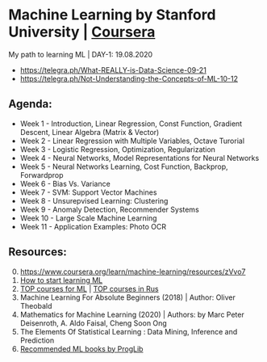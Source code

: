 # Machine Learning by Stanford University | [Coursera](https://www.coursera.org/learn/machine-learning)
My path to learning ML | DAY-1: 19.08.2020

- https://telegra.ph/What-REALLY-is-Data-Science-09-21
- https://telegra.ph/Not-Understanding-the-Concepts-of-ML-10-12

## Agenda:
- Week 1 - Introduction, Linear Regression, Const Function, Gradient Descent, Linear Algebra (Matrix & Vector)
- Week 2 - Linear Regression with Multiple Variables, Octave Turorial
- Week 3 - Logistic Regression, Optimization, Regularization
- Week 4 - Neural Networks, Model Representations for Neural Networks
- Week 5 - Neural Networks Learning, Cost Function, Backprop, Forwardprop
- Week 6 - Bias Vs. Variance
- Week 7 - SVM: Support Vector Machines
- Week 8 - Unsurepvised Learning: Clustering
- Week 9 - Anomaly Detection, Recommender Systems
- Week 10 - Large Scale Machine Learning
- Week 11 - Application Examples: Photo OCR

## Resources:
0. https://www.coursera.org/learn/machine-learning/resources/zVvo7
1. [How to start learning ML](https://www.geeksforgeeks.org/how-to-start-learning-machine-learning/)
2. [TOP courses for ML](https://www.learndatasci.com/best-machine-learning-courses) | [TOP courses in Rus](https://pythonist.ru/samye-luchshie-resursy-dlya-izucheniya-ml-i-ai/)
3. Machine Learning For Absolute Beginners (2018) | Author: Oliver Theobald
4. Mathematics for Machine Learning (2020) | Authors: by Marc Peter Deisenroth, A. Aldo Faisal, Cheng Soon Ong
5. The Elements Of Statistical Learning : Data Mining, Inference and Prediction 
6. [Recommended ML books by ProgLib](https://vk.com/wall-54530371_102437)

